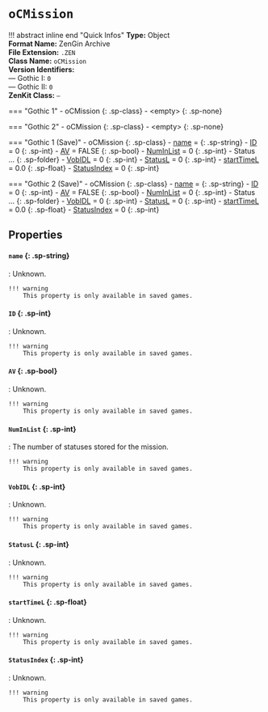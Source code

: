 # `oCMission`

!!! abstract inline end "Quick Infos"
    **Type:** Object<br/>
    **Format Name:** ZenGin Archive<br/>
    **File Extension:** `.ZEN`<br/>
    **Class Name:** `oCMission`<br/>
    **Version Identifiers:**<br />
    — Gothic I: `0`<br/>
    — Gothic II: `0`<br/>
    **ZenKit Class:** `—` 

=== "Gothic 1"
    - oCMission
      {: .sp-class}
        - &lt;empty&gt;
          {: .sp-none}

=== "Gothic 2"
    - oCMission
      {: .sp-class}
        - &lt;empty&gt;
          {: .sp-none}

=== "Gothic 1 (Save)"
    - oCMission
      {: .sp-class}
        - [name](#name) = 
          {: .sp-string}
        - [ID](#id) = 0
          {: .sp-int}
        - [AV](#av) = FALSE
          {: .sp-bool}
        - [NumInList](#numinlist) = 0
          {: .sp-int}
        - Status ...
          {: .sp-folder}
            - [VobIDL](#vobidl) = 0
              {: .sp-int}
            - [StatusL](#statusl) = 0
              {: .sp-int}
            - [startTimeL](#starttimel) = 0.0
              {: .sp-float}
        - [StatusIndex](#statusindex) = 0
          {: .sp-int}

=== "Gothic 2 (Save)"
    - oCMission
      {: .sp-class}
        - [name](#name) = 
          {: .sp-string}
        - [ID](#id) = 0
          {: .sp-int}
        - [AV](#av) = FALSE
          {: .sp-bool}
        - [NumInList](#numinlist) = 0
          {: .sp-int}
        - Status ...
          {: .sp-folder}
            - [VobIDL](#vobidl) = 0
              {: .sp-int}
            - [StatusL](#statusl) = 0
              {: .sp-int}
            - [startTimeL](#starttimel) = 0.0
              {: .sp-float}
        - [StatusIndex](#statusindex) = 0
          {: .sp-int}

## Properties

#### `name` {: .sp-string}

:   Unknown.

    !!! warning
        This property is only available in saved games.

#### `ID` {: .sp-int}

:   Unknown.

    !!! warning
        This property is only available in saved games.

#### `AV` {: .sp-bool}

:   Unknown.

    !!! warning
        This property is only available in saved games.

#### `NumInList` {: .sp-int}

:   The number of statuses stored for the mission.

    !!! warning
        This property is only available in saved games.

#### `VobIDL` {: .sp-int}

:   Unknown.

    !!! warning
        This property is only available in saved games.

#### `StatusL` {: .sp-int}

:   Unknown.

    !!! warning
        This property is only available in saved games.

#### `startTimeL` {: .sp-float}

:   Unknown.

    !!! warning
        This property is only available in saved games.

#### `StatusIndex` {: .sp-int}

:   Unknown.

    !!! warning
        This property is only available in saved games.

